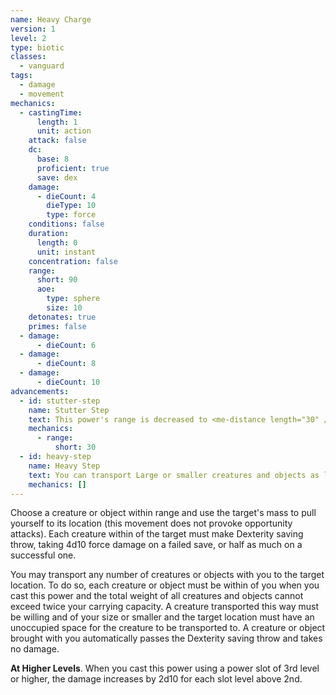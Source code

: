 ```yaml
---
name: Heavy Charge
version: 1
level: 2
type: biotic
classes:
  - vanguard
tags:
  - damage
  - movement
mechanics:
  - castingTime:
      length: 1
      unit: action
    attack: false
    dc:
      base: 8
      proficient: true
      save: dex
    damage:
      - dieCount: 4
        dieType: 10
        type: force
    conditions: false
    duration:
      length: 0
      unit: instant
    concentration: false
    range:
      short: 90
      aoe:
        type: sphere
        size: 10
    detonates: true
    primes: false
  - damage:
      - dieCount: 6
  - damage:
      - dieCount: 8
  - damage:
      - dieCount: 10
advancements:
  - id: stutter-step
    name: Stutter Step
    text: This power's range is decreased to <me-distance length="30" />, but you may cast this power twice as part of the same action, choosing a different target for each cast. Each cast consumes power slots as normal.
    mechanics:
      - range:
          short: 30
  - id: heavy-step
    name: Heavy Step
    text: You can transport Large or smaller creatures and objects as long as the total weight does not exceed four times your carrying capacity.
    mechanics: []
---
```

Choose a creature or object within range and use the target's mass to pull yourself to its location
(this movement does not provoke opportunity attacks). Each creature within <me-distance length="10" /> of the target must make Dexterity saving
throw, taking 4d10 force damage on a failed save, or half as much on a successful one.

You may transport any number of creatures or objects with you to the target location. To
do so, each creature or object must be within <me-distance length="5" /> of you when you cast this power and the total weight of all creatures and
objects cannot exceed twice your carrying capacity. A creature transported this way must be willing and of your
size or smaller and the target location must have an unoccupied space for the creature to be transported to. A creature or
object brought with you automatically passes the Dexterity saving throw and takes no damage.

__At Higher Levels__. When you cast this power using a power slot of 3rd level or higher, the damage increases by 2d10
for each slot level above 2nd.
